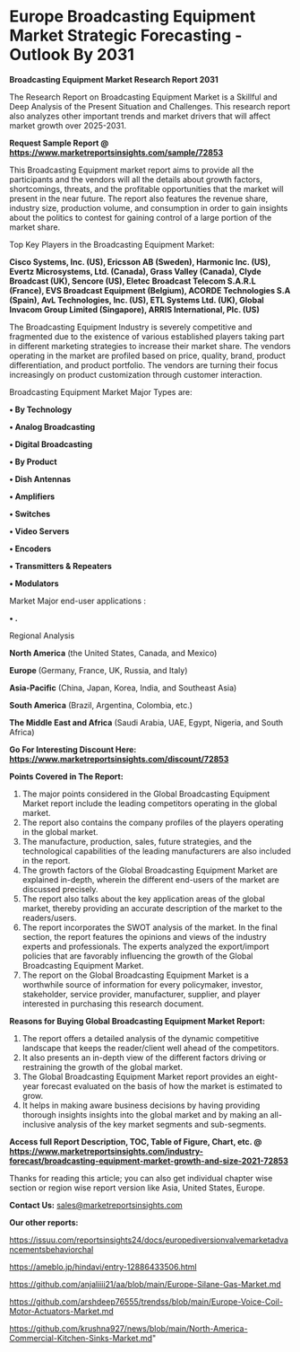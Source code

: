 # Europe Broadcasting Equipment Market Strategic Forecasting - Outlook By 2031

<strong>Broadcasting Equipment Market Research Report 2031</strong>

The Research Report on Broadcasting Equipment Market is a Skillful and Deep Analysis of the Present Situation and Challenges. This research report also analyzes other important trends and market drivers that will affect market growth over 2025-2031.

<strong>Request Sample Report @ <a href=https://www.marketreportsinsights.com/sample/72853>https://www.marketreportsinsights.com/sample/72853</a></strong>

This Broadcasting Equipment market report aims to provide all the participants and the vendors will all the details about growth factors, shortcomings, threats, and the profitable opportunities that the market will present in the near future. The report also features the revenue share, industry size, production volume, and consumption in order to gain insights about the politics to contest for gaining control of a large portion of the market share.

Top Key Players in the Broadcasting Equipment Market:

<strong>Cisco Systems, Inc. (US), Ericsson AB (Sweden), Harmonic Inc. (US), Evertz Microsystems, Ltd. (Canada), Grass Valley (Canada), Clyde Broadcast (UK), Sencore (US), Eletec Broadcast Telecom S.A.R.L (France), EVS Broadcast Equipment (Belgium), ACORDE Technologies S.A (Spain), AvL Technologies, Inc. (US), ETL Systems Ltd. (UK), Global Invacom Group Limited (Singapore), ARRIS International, Plc. (US)</strong>

The Broadcasting Equipment Industry is severely competitive and fragmented due to the existence of various established players taking part in different marketing strategies to increase their market share. The vendors operating in the market are profiled based on price, quality, brand, product differentiation, and product portfolio. The vendors are turning their focus increasingly on product customization through customer interaction.

Broadcasting Equipment Market Major Types are:

<strong>• By Technology

• Analog Broadcasting

• Digital Broadcasting

• By Product

• Dish Antennas

• Amplifiers

• Switches

• Video Servers

• Encoders

• Transmitters & Repeaters

• Modulators</strong>

Market Major end-user applications :

<strong>• .</strong>

Regional Analysis

</u><strong><b>North America</b></strong> (the United States, Canada, and Mexico)

<strong><b>Europe </b></strong>(Germany, France, UK, Russia, and Italy)

<strong><b>Asia-Pacific</b></strong> (China, Japan, Korea, India, and Southeast Asia)

<strong><b>South America</b></strong> (Brazil, Argentina, Colombia, etc.)

<strong><b>The Middle East and Africa</b></strong> (Saudi Arabia, UAE, Egypt, Nigeria, and South Africa)

<strong>Go For Interesting Discount Here: <a href=https://www.marketreportsinsights.com/discount/72853>https://www.marketreportsinsights.com/discount/72853</a></strong>

<strong>Points Covered in The Report:</strong>
<ol>
  <li>The major points considered in the Global Broadcasting Equipment Market report include the leading competitors operating in the global market.</li>
  <li>The report also contains the company profiles of the players operating in the global market.</li>
  <li>The manufacture, production, sales, future strategies, and the technological capabilities of the leading manufacturers are also included in the report.</li>
  <li>The growth factors of the Global Broadcasting Equipment Market are explained in-depth, wherein the different end-users of the market are discussed precisely.</li>
  <li>The report also talks about the key application areas of the global market, thereby providing an accurate description of the market to the readers/users.</li>
  <li>The report incorporates the SWOT analysis of the market. In the final section, the report features the opinions and views of the industry experts and professionals. The experts analyzed the export/import policies that are favorably influencing the growth of the Global Broadcasting Equipment Market.</li>
  <li>The report on the Global Broadcasting Equipment Market is a worthwhile source of information for every policymaker, investor, stakeholder, service provider, manufacturer, supplier, and player interested in purchasing this research document.</li>
</ol>
<strong>Reasons for Buying Global Broadcasting Equipment Market Report:</strong>

<ol>
  <li>The report offers a detailed analysis of the dynamic competitive landscape that keeps the reader/client well ahead of the competitors.</li>
  <li>It also presents an in-depth view of the different factors driving or restraining the growth of the global market.</li>
  <li>The Global Broadcasting Equipment Market report provides an eight-year forecast evaluated on the basis of how the market is estimated to grow.</li>
  <li>It helps in making aware business decisions by having providing thorough insights insights into the global market and by making an all-inclusive analysis of the key market segments and sub-segments.</li>
</ol>
<strong>Access full Report Description, TOC, Table of Figure, Chart, etc. @ <a href=https://www.marketreportsinsights.com/industry-forecast/broadcasting-equipment-market-growth-and-size-2021-72853>https://www.marketreportsinsights.com/industry-forecast/broadcasting-equipment-market-growth-and-size-2021-72853</a></strong>


Thanks for reading this article; you can also get individual chapter wise section or region wise report version like Asia, United States, Europe.

<strong>Contact Us:</strong>
sales@marketreportsinsights.com

<strong>Our other reports:</strong>

<a href=https://issuu.com/reportsinsights24/docs/europediversionvalvemarketadvancementsbehaviorchal>https://issuu.com/reportsinsights24/docs/europediversionvalvemarketadvancementsbehaviorchal</a>

<a href=https://ameblo.jp/hindavi/entry-12886433506.html>https://ameblo.jp/hindavi/entry-12886433506.html</a>

<a href=https://github.com/anjaliiii21/aa/blob/main/Europe-Silane-Gas-Market.md>https://github.com/anjaliiii21/aa/blob/main/Europe-Silane-Gas-Market.md</a>

<a href=https://github.com/arshdeep76555/trendss/blob/main/Europe-Voice-Coil-Motor-Actuators-Market.md>https://github.com/arshdeep76555/trendss/blob/main/Europe-Voice-Coil-Motor-Actuators-Market.md</a>

<a href=https://github.com/krushna927/news/blob/main/North-America-Commercial-Kitchen-Sinks-Market.md>https://github.com/krushna927/news/blob/main/North-America-Commercial-Kitchen-Sinks-Market.md</a>"
